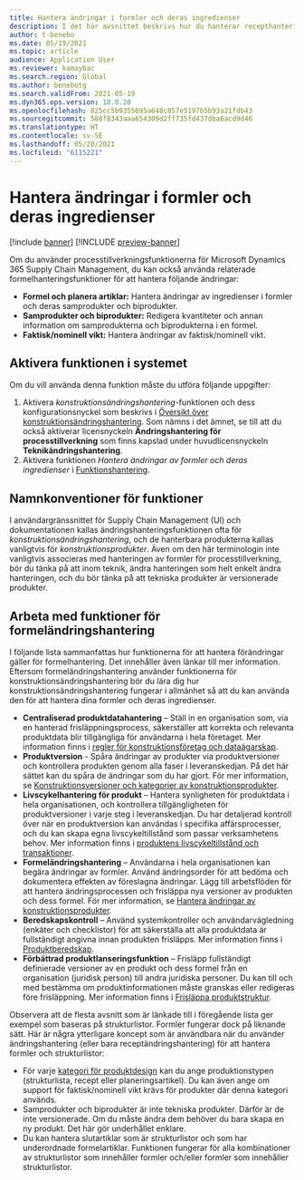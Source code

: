 ```yaml
---
title: Hantera ändringar i formler och deras ingredienser
description: I det här avsnittet beskrivs hur du hanterar recepthantering och hanterar ändringar av huvuddata för processtillverkning.
author: t-benebo
ms.date: 05/19/2021
ms.topic: article
audience: Application User
ms.reviewer: kamaybac
ms.search.region: Global
ms.author: benebotg
ms.search.validFrom: 2021-05-19
ms.dyn365.ops.version: 10.0.20
ms.openlocfilehash: 825cc5b9355695a648c857e5197b5b93a21fdb43
ms.sourcegitcommit: 588f8343aaa654309d2ff735fd437dba6acd9d46
ms.translationtype: HT
ms.contentlocale: sv-SE
ms.lasthandoff: 05/28/2021
ms.locfileid: "6115221"
---
```

# <a name="manage-changes-in-formulas-and-their-ingredients"></a>Hantera ändringar i formler och deras ingredienser

[!include [banner](../includes/banner.md)]
[!INCLUDE [preview-banner](../includes/preview-banner.md)]

Om du använder processtillverkningsfunktionerna för Microsoft Dynamics 365 Supply Chain Management, du kan också använda relaterade formelhanteringsfunktioner för att hantera följande ändringar:

- **Formel och planera artiklar:** Hantera ändringar av ingredienser i formler och deras samprodukter och biprodukter.
- **Samprodukter och biprodukter:** Redigera kvantiteter och annan information om samprodukterna och biprodukterna i en formel.
- **Faktisk/nominell vikt:** Hantera ändringar av faktisk/nominell vikt.

## <a name="turn-on-this-feature-in-your-system"></a>Aktivera funktionen i systemet

Om du vill använda denna funktion måste du utföra följande uppgifter:

1. Aktivera *konstruktionsändringshantering*-funktionen och dess konfigurationsnyckel som beskrivs i [Översikt över konstruktionsändringshantering](product-engineering-overview.md). Som nämns i det ämnet, se till att du också aktiverar licensnyckeln **Ändringshantering för processtillverkning** som finns kapslad under huvudlicensnyckeln **Teknikändringshantering**.
1. Aktivera funktionen *Hantera ändringar av formler och deras ingredienser* i [Funktionshantering](../../fin-ops-core/fin-ops/get-started/feature-management/feature-management-overview.md).

## <a name="feature-naming-conventions"></a>Namnkonventioner för funktioner

I användargränssnittet för Supply Chain Management (UI) och dokumentationen kallas ändringshanteringsfunktionen ofta för *konstruktionsändringshantering*, och de hanterbara produkterna kallas vanligtvis för *konstruktionsprodukter*. Även om den här terminologin inte vanligtvis associeras med hanteringen av formler för processtillverkning, bör du tänka på att inom teknik, ändra hanteringen som helt enkelt ändra hanteringen, och du bör tänka på att tekniska produkter är versionerade produkter.

## <a name="work-with-formula-change-management-features"></a>Arbeta med funktioner för formeländringshantering

I följande lista sammanfattas hur funktionerna för att hantera förändringar gäller för formelhantering. Det innehåller även länkar till mer information. Eftersom formeländringshantering använder funktionerna för konstruktionsändringshantering bör du lära dig hur konstruktionsändringshantering fungerar i allmänhet så att du kan använda den för att hantera dina formler och deras ingredienser.

- **Centraliserad produktdatahantering** – Ställ in en organisation som, via en hanterad frisläppningsprocess, säkerställer att korrekta och relevanta produktdata blir tillgängliga för användarna i hela företaget. Mer information finns i [regler för konstruktionsföretag och dataägarskap](engineering-org-data-ownership-rules.md).
- **Produktversion** - Spåra ändringar av produkter via produktversioner och kontrollera produkten genom alla faser i leveranskedjan. På det här sättet kan du spåra de ändringar som du har gjort. För mer information, se [Konstruktionsversioner och kategorier av konstruktionsprodukter](engineering-versions-product-category.md).
- **Livscykelhantering för produkt** – Hantera synligheten för produktdata i hela organisationen, och kontrollera tillgängligheten för produktversioner i varje steg i leveranskedjan. Du har detaljerad kontroll över när en produktversion kan användas i specifika affärsprocesser, och du kan skapa egna livscykeltillstånd som passar verksamhetens behov. Mer information finns i [produktens livscykeltillstånd och transaktioner](product-lifecycle-state-transactions.md).
- **Formeländringshantering** – Användarna i hela organisationen kan begära ändringar av formler. Använd ändringsorder för att bedöma och dokumentera effekten av föreslagna ändringar. Lägg till arbetsflöden för att hantera ändringsprocessen och frisläppa nya versioner av produkten och dess formel. För mer information, se [Hantera ändringar av konstruktionsprodukter](engineering-change-management.md).
- **Beredskapskontroll** – Använd systemkontroller och användarvägledning (enkäter och checklistor) för att säkerställa att alla produktdata är fullständigt angivna innan produkten frisläpps. Mer information finns i [Produktberedskap](product-readiness.md).
- **Förbättrad produktlanseringsfunktion** – Frisläpp fullständigt definierade versioner av en produkt och dess formel från en organisation (juridisk person) till andra juridiska personer. Du kan till och med bestämma om produktinformationen måste granskas eller redigeras före frisläppning. Mer information finns i [Frisläppa produktstruktur](release-product-structure.md).

Observera att de flesta avsnitt som är länkade till i föregående lista ger exempel som baseras på strukturlistor. Formler fungerar dock på liknande sätt. Här är några ytterligare koncept som är användbara när du använder ändringshantering (eller bara receptändringshantering) för att hantera formler och strukturlistor:

- För varje [kategori för produktdesign](engineering-versions-product-category.md) kan du ange produktionstypen (strukturlista, recept eller planeringsartikel). Du kan även ange om support för faktisk/nominell vikt krävs för produkter där denna kategori används.
- Samprodukter och biprodukter är inte tekniska produkter. Därför är de inte versionerade. Om du måste ändra dem behöver du bara skapa en ny produkt. Det här gör underhållet enklare.
- Du kan hantera slutartiklar som är strukturlistor och som har underordnade formelartiklar. Funktionen fungerar för alla kombinationer av strukturlistor som innehåller formler och/eller formler som innehåller strukturlistor.
